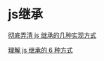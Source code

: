 # js继承
[彻底弄清 js 继承的几种实现方式](https://segmentfault.com/a/1190000022677985)

[理解 js 继承的 6 种方式](https://www.cnblogs.com/Grace-zyy/p/8206002.html)